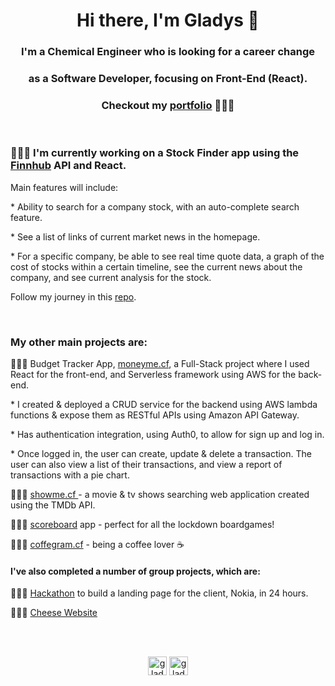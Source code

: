 <h1 align="center">Hi there, I'm Gladys 👋 </h1>
<h3 align="center">I'm a Chemical Engineer who is looking for a career change </h3>
<h3 align="center">as a Software Developer, focusing on Front-End (React).</h3>
<h3 align="center"> Checkout my <a href="https://www.gladyspascual.me/" target="_blank">portfolio</a> 👩🏼‍💻  </h3> 
<br>

<h3>
👩🏼‍💻    I'm currently working on a Stock Finder app using the <a href="https://finnhub.io/docs/api/introduction" target="_blank">Finnhub</a> API and React.
</h3>
<p>Main features will include:</p>
<p>* Ability to search for a company stock, with an auto-complete search feature. </p>
<p>* See a list of links of current market news in the homepage.</p>
<p>* For a specific company, be able to see real time quote data, a graph of the cost of stocks within a certain timeline, see the current news about the company, and see current analysis for the stock.</p>
<p>Follow my journey in this <a href="https://github.com/gladys-pascual/stockfinder" target="_blank">repo</a>. </p>

<br>

<h3>
My other main projects are:
</h3>
<p> 
👩🏼‍💻      Budget Tracker App, <a href="https://www.moneyme.cf" target="_blank">moneyme.cf</a>, a Full-Stack project where I used React for the front-end, and Serverless framework using AWS for the back-end. 
</p>
<p> * I created & deployed a CRUD service for the backend using AWS lambda functions & expose them as RESTful APIs using Amazon API Gateway.
</p>
<p>
   * Has authentication integration, using Auth0, to allow for sign up and log in. 
</p>
<p>
   * Once logged in, the user can create, update & delete a transaction. The user can also view a list of their transactions, and view a report of transactions with a pie chart. 
</p>

<p>
👩🏼‍💻      <a href="https://www.showme.cf/" target="_blank"> showme.cf </a> - a movie & tv shows searching web application created using the TMDb API.
</p>
<p>
👩🏼‍💻      <a href="https://score-me.netlify.app/" target="_blank"> scoreboard</a> app - perfect for all the lockdown boardgames!   
</p>
<p>
👩🏼‍💻      <a href="https://www.coffeegram.cf" target="_blank">coffegram.cf</a> - being a coffee lover ☕
</p>

<h4>
I've also completed a number of group projects, which are:
</h4>
<p>
👩🏼‍💻     <a href="https://hackaton-group2-deploy-nokia.netlify.app/">Hackathon</a> to build a landing page for the client, Nokia, in 24 hours. 
</p>
<p>
👩🏼‍💻     <a href="https://gladys-pascual.github.io/cheese-website/blog-home.html/">Cheese Website</a> 
</p>

<br>
<!---
<p align="center">
  <img src="https://devicons.github.io/devicon/devicon.git/icons/javascript/javascript-original.svg" alt="javascript" width="40" height="40"/>
  <img src="https://devicons.github.io/devicon/devicon.git/icons/react/react-original-wordmark.svg" alt="react" width="40" height="40"/>
  <img src="https://devicons.github.io/devicon/devicon.git/icons/css3/css3-original-wordmark.svg" alt="css3" width="40" height="40"/>
  <img src="https://devicons.github.io/devicon/devicon.git/icons/sass/sass-original.svg" alt="SASS" width="40" height="40"/>
  <img src="https://devicons.github.io/devicon/devicon.git/icons/bootstrap/bootstrap-plain.svg" alt="bootstrap" width="40" height="40"/>
  <img src="https://devicons.github.io/devicon/devicon.git/icons/html5/html5-original-wordmark.svg" alt="html5" width="40" height="40"/>
  <img src="https://devicons.github.io/devicon/devicon.git/icons/amazonwebservices/amazonwebservices-original-wordmark.svg" alt="AWS" width="40" height="40"/>
</p>
-->
<br>
<p align="center"> 
<a href="https://www.linkedin.com/in/gladyspascual/" target="_blank"><img align="center" src="https://cdn.jsdelivr.net/npm/simple-icons@3.0.1/icons/linkedin.svg" alt="gladys-linkedin" height="30" width="30" /></a>
<a href="https://dev.to/gladyspascual" target="_blank"><img align="center" src="https://cdn.jsdelivr.net/npm/simple-icons@3.0.1/icons/dev-dot-to.svg" alt="gladys dev" height="30" width="30" /></a>
</p>
